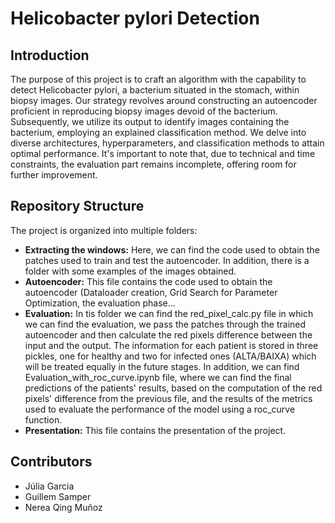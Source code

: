 # Helicobacter pylori Detection
## Introduction
The purpose of this project is to craft an algorithm with the capability to detect Helicobacter pylori, a bacterium situated in the stomach, within biopsy images. Our strategy revolves around constructing an autoencoder proficient in reproducing biopsy images devoid of the bacterium. Subsequently, we utilize its output to identify images containing the bacterium, employing an explained classification method. We delve into diverse architectures, hyperparameters, and classification methods to attain optimal performance. It's important to note that, due to technical and time constraints, the evaluation part remains incomplete, offering room for further improvement.

## Repository Structure
The project is organized into multiple folders:

- **Extracting the windows:** Here, we can find the code used to obtain the patches used to train and test the autoencoder. In addition, there is a folder with some examples of the images obtained.
- **Autoencoder:** This file contains the code used to obtain the autoencoder (Dataloader creation, Grid Search for Parameter Optimization, the evaluation phase...
- **Evaluation:** In tis folder we can find the red_pixel_calc.py file in which we can find the evaluation, we pass the patches through the trained autoencoder and then calculate the red pixels difference between the input and the output. The information for each patient is stored in three pickles, one for healthy and two for infected ones (ALTA/BAIXA) which will be treated equally in the future stages. In addition, we can find Evaluation_with_roc_curve.ipynb file, where we can find the final predictions of the patients' results, based on the computation of the red pixels' difference from the previous file, and the results of the metrics used to evaluate the performance of the model using a roc_curve function.
- **Presentation:** This file contains the presentation of the project.

## Contributors
- Júlia Garcia 
- Guillem Samper
- Nerea Qing Muñoz
